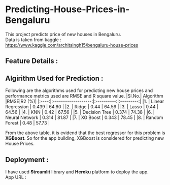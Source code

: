 # Predicting-House-Prices-in-Bengaluru
This project predicts price of new houses in Bengaluru.\
Data is taken from kaggle : https://www.kaggle.com/architsingh15/bengaluru-house-prices

## Feature Details :


## Algirithm Used for Prediction :
Following are the algorithms used for predicting new house prices and performance metrics used are RMSE and R square value.
|Sl.No.|      Algorithm      |RMSE|R2 (%)|
|:----:|:-------------------:|:----------:|:---------:|
|1.    | Linear Regression   |    0.439   |    64.60  |
|2.    | Ridge               |    0.44    |    64.56  |
|3.    | Lasso               |    0.44    |    64.56  | 
|4.    | KNN                 |    0.42    |    67.56  |
|5.    | Decision Tree       |    0.374   |    74.38  |
|6.    | Neural Network      |    0.314   |    81.87  |
|7.    | XG Boost            |    0.343   |    78.45  |
|8.    | Random Forest       |    0.48    |    57.73  |

From the above table, it is evidend that the best regressor for this problem is **XGBoost**. So for the app building, XGBoost is considered for predicting new House Prices.

## Deployment :
I have used **Streamlit** library and **Heroku** platform to deploy the app.\
App URL : 
